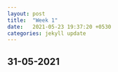 ```yaml
---
layout: post
title:  "Week 1"
date:   2021-05-23 19:37:20 +0530
categories: jekyll update
---
```


## 31-05-2021

